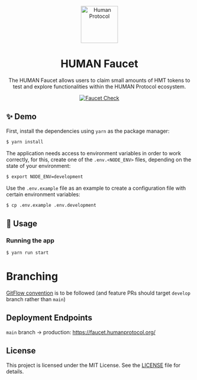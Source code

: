 <p align="center">
  <a href="https://www.humanprotocol.org/" target="blank"><img src="https://s2.coinmarketcap.com/static/img/coins/64x64/10347.png" width="100" alt="Human Protocol" /></a>
</p>

<h1 align="center">HUMAN Faucet</h1>
<p align="center">The HUMAN Faucet allows users to claim small amounts of HMT tokens to test and explore functionalities within the HUMAN Protocol ecosystem.</p>

<p align="center">
  <a href="https://github.com/humanprotocol/human-protocol/actions/workflows/ci-test-faucet-ui.yaml">
    <img src="https://github.com/humanprotocol/human-protocol/actions/workflows/ci-test-faucet-ui.yaml/badge.svg?branch=main" alt="Faucet Check">
  </a>
</p>

## ✨ Demo

First, install the dependencies using `yarn` as the package manager:

```bash
$ yarn install
```

The application needs access to environment variables in order to work correctly, for this, create one of the `.env.<NODE_ENV>` files, depending on the state of your environment:

```bash
$ export NODE_ENV=development
```

Use the `.env.example` file as an example to create a configuration file with certain environment variables:

```bash
$ cp .env.example .env.development
```

## 🚀 Usage

### Running the app

```bash
$ yarn run start
```

# Branching

[GitFlow convention](https://www.gitkraken.com/learn/git/git-flow) is to be followed (and feature PRs should target `develop` branch rather than `main`)

## Deployment Endpoints

`main` branch → production: https://faucet.humanprotocol.org/

## License

This project is licensed under the MIT License. See the [LICENSE](https://github.com/humanprotocol/human-protocol/blob/main/LICENSE) file for details.
